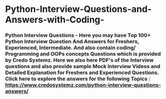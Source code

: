 # Python-Interview-Questions-and-Answers-with-Coding-
### Python Interview Questions -  Here you may have Top 100+ Python Interview Question And Answers for Freshers, Experienced, Intermediate. And also contain coding/ Programming and OOPs concepts Questions which is provided by Credo Systemz. Here we also here PDF's of the Interview questions and also provide sample Mock Interview Videos and Detailed Explanation for Freshers and Experienced Questions.  Click here to explore the answers for the following Topics :  https://www.credosystemz.com/python-interview-questions-answers/
